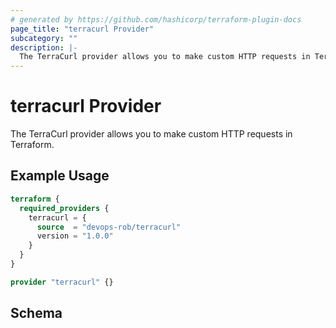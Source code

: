 ```yaml
---
# generated by https://github.com/hashicorp/terraform-plugin-docs
page_title: "terracurl Provider"
subcategory: ""
description: |-
  The TerraCurl provider allows you to make custom HTTP requests in Terraform.
---
```


# terracurl Provider

The TerraCurl provider allows you to make custom HTTP requests in Terraform.

## Example Usage

```terraform
terraform {
  required_providers {
    terracurl = {
      source  = "devops-rob/terracurl"
      version = "1.0.0"
    }
  }
}

provider "terracurl" {}
```

<!-- schema generated by tfplugindocs -->
## Schema
